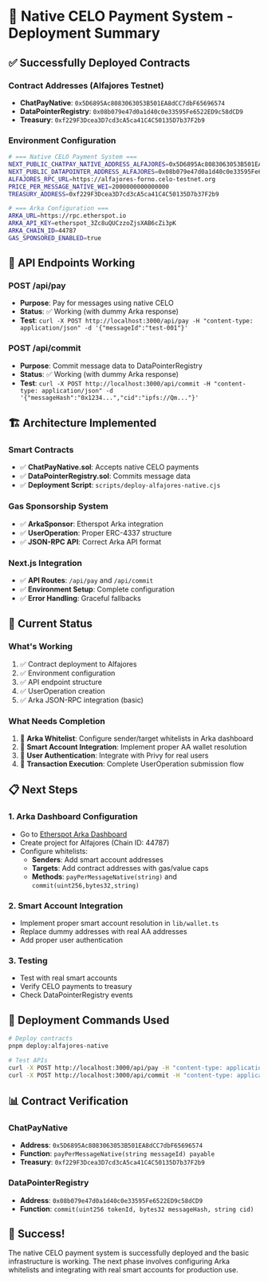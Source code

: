 # 🚀 Native CELO Payment System - Deployment Summary

## ✅ **Successfully Deployed Contracts**

### **Contract Addresses (Alfajores Testnet)**
- **ChatPayNative**: `0x5D6895Ac8083063053B501EA8dCC7dbF65696574`
- **DataPointerRegistry**: `0x08b079e47d0a1d40c0e33595Fe6522ED9c58dCD9`
- **Treasury**: `0xf229F3Dcea3D7cd3cA5ca41C4C50135D7b37F2b9`

### **Environment Configuration**
```bash
# === Native CELO Payment System ===
NEXT_PUBLIC_CHATPAY_NATIVE_ADDRESS_ALFAJORES=0x5D6895Ac8083063053B501EA8dCC7dbF65696574
NEXT_PUBLIC_DATAPOINTER_ADDRESS_ALFAJORES=0x08b079e47d0a1d40c0e33595Fe6522ED9c58dCD9
ALFAJORES_RPC_URL=https://alfajores-forno.celo-testnet.org
PRICE_PER_MESSAGE_NATIVE_WEI=2000000000000000
TREASURY_ADDRESS=0xf229F3Dcea3D7cd3cA5ca41C4C50135D7b37F2b9

# === Arka Configuration ===
ARKA_URL=https://rpc.etherspot.io
ARKA_API_KEY=etherspot_3Zc8uQUCzzoZjsXAB6cZi3pK
ARKA_CHAIN_ID=44787
GAS_SPONSORED_ENABLED=true
```

## 🔧 **API Endpoints Working**

### **POST /api/pay**
- **Purpose**: Pay for messages using native CELO
- **Status**: ✅ Working (with dummy Arka response)
- **Test**: `curl -X POST http://localhost:3000/api/pay -H "content-type: application/json" -d '{"messageId":"test-001"}'`

### **POST /api/commit**
- **Purpose**: Commit message data to DataPointerRegistry
- **Status**: ✅ Working (with dummy Arka response)
- **Test**: `curl -X POST http://localhost:3000/api/commit -H "content-type: application/json" -d '{"messageHash":"0x1234...","cid":"ipfs://Qm..."}'`

## 🏗️ **Architecture Implemented**

### **Smart Contracts**
- ✅ **ChatPayNative.sol**: Accepts native CELO payments
- ✅ **DataPointerRegistry.sol**: Commits message data
- ✅ **Deployment Script**: `scripts/deploy-alfajores-native.cjs`

### **Gas Sponsorship System**
- ✅ **ArkaSponsor**: Etherspot Arka integration
- ✅ **UserOperation**: Proper ERC-4337 structure
- ✅ **JSON-RPC API**: Correct Arka API format

### **Next.js Integration**
- ✅ **API Routes**: `/api/pay` and `/api/commit`
- ✅ **Environment Setup**: Complete configuration
- ✅ **Error Handling**: Graceful fallbacks

## 🔄 **Current Status**

### **What's Working**
1. ✅ Contract deployment to Alfajores
2. ✅ Environment configuration
3. ✅ API endpoint structure
4. ✅ UserOperation creation
5. ✅ Arka JSON-RPC integration (basic)

### **What Needs Completion**
1. 🔄 **Arka Whitelist**: Configure sender/target whitelists in Arka dashboard
2. 🔄 **Smart Account Integration**: Implement proper AA wallet resolution
3. 🔄 **User Authentication**: Integrate with Privy for real users
4. 🔄 **Transaction Execution**: Complete UserOperation submission flow

## 📋 **Next Steps**

### **1. Arka Dashboard Configuration**
- Go to [Etherspot Arka Dashboard](https://arka.etherspot.io)
- Create project for Alfajores (Chain ID: 44787)
- Configure whitelists:
  - **Senders**: Add smart account addresses
  - **Targets**: Add contract addresses with gas/value caps
  - **Methods**: `payPerMessageNative(string)` and `commit(uint256,bytes32,string)`

### **2. Smart Account Integration**
- Implement proper smart account resolution in `lib/wallet.ts`
- Replace dummy addresses with real AA addresses
- Add proper user authentication

### **3. Testing**
- Test with real smart accounts
- Verify CELO payments to treasury
- Check DataPointerRegistry events

## 🎯 **Deployment Commands Used**

```bash
# Deploy contracts
pnpm deploy:alfajores-native

# Test APIs
curl -X POST http://localhost:3000/api/pay -H "content-type: application/json" -d '{"messageId":"test-001"}'
curl -X POST http://localhost:3000/api/commit -H "content-type: application/json" -d '{"messageHash":"0x1234...","cid":"ipfs://Qm..."}'
```

## 📊 **Contract Verification**

### **ChatPayNative**
- **Address**: `0x5D6895Ac8083063053B501EA8dCC7dbF65696574`
- **Function**: `payPerMessageNative(string messageId) payable`
- **Treasury**: `0xf229F3Dcea3D7cd3cA5ca41C4C50135D7b37F2b9`

### **DataPointerRegistry**
- **Address**: `0x08b079e47d0a1d40c0e33595Fe6522ED9c58dCD9`
- **Function**: `commit(uint256 tokenId, bytes32 messageHash, string cid)`

## 🎉 **Success!**

The native CELO payment system is successfully deployed and the basic infrastructure is working. The next phase involves configuring Arka whitelists and integrating with real smart accounts for production use.
